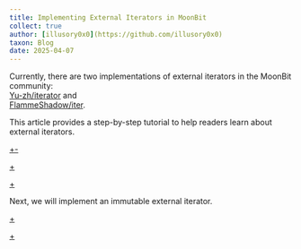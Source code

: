 ```yaml
---
title: Implementing External Iterators in MoonBit
collect: true
author: [illusory0x0](https://github.com/illusory0x0)
taxon: Blog
date: 2025-04-07
---
```


Currently, there are two implementations of external iterators in the MoonBit community:  
[Yu-zh/iterator](https://github.com/Yu-zh/iterator) and  
[FlammeShadow/iter](https://github.com/FlammeShadow/iter).  

This article provides a step-by-step tutorial to help readers learn about external iterators.  

[+-](/blog/iterator/internal-vs-external.md#:embed)  

[+](/blog/iterator/immut-vs-mut.md#:embed)  

[+](/blog/iterator/mut-exiter.md#:embed)  

Next, we will implement an immutable external iterator.  

[+](/blog/iterator/immut-exiter.md#:embed)  

[+](/blog/iterator/reference.md#:embed)
